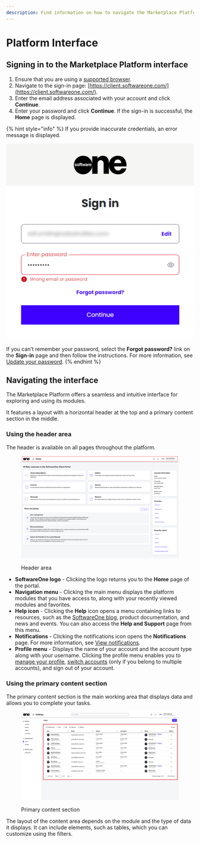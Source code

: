 ```yaml
---
description: Find information on how to navigate the Marketplace Platform.
---
```


# Platform Interface

## Signing in to the Marketplace Platform interface

1. Ensure that you are using a [supported browser](../../help-and-support/frequently-asked-questions/what-browsers-do-you-support.md).
2. Navigate to the sign-in page: [https://client.softwareone.com/](https://client.softwareone.com/).
3. Enter the email address associated with your account and click **Continue**.
4. Enter your password and click **Continue**. If the sign-in is successful, the **Home** page is displayed.

{% hint style="info" %}
If you provide inaccurate credentials, an error message is displayed.&#x20;

![](<../../.gitbook/assets/image (305).png>)

If you can’t remember your password, select the **Forgot password?** link on the **Sign-in** page and then follow the instructions. For more information, see [Update your password](../platform-basics/update-password.md).
{% endhint %}

## Navigating the interface

The Marketplace Platform offers a seamless and intuitive interface for exploring and using its modules.

It features a layout with a horizontal header at the top and a primary content section in the middle.

### Using the header area

The header is available on all pages throughout the platform.

<figure><img src="../../.gitbook/assets/image (297).png" alt=""><figcaption><p>Header area</p></figcaption></figure>

* **SoftwareOne logo** - Clicking the logo returns you to the **Home** page of the portal.
* **Navigation menu** - Clicking the main menu displays the platform modules that you have access to, along with your recently viewed modules and favorites.
* **Help icon** - Clicking the **Help** icon opens a menu containing links to resources, such as the [SoftwareOne blog](https://www.softwareone.com/en/blog/articles), product documentation, and news and events. You can also access the **Help and Support** page from this menu.
* **Notifications** - Clicking the notifications icon opens the **Notifications** page. For more information, see [View notifications](../platform-basics/view-notifications.md).
* **Profile menu** - Displays the name of your account and the account type along with your username. Clicking the profile menu enables you to [manage your profile](../platform-basics/manage-profile.md), [switch accounts](../platform-basics/switch-account.md) (only if you belong to multiple accounts), and sign out of your account.&#x20;

### Using the primary content section

The primary content section is the main working area that displays data and allows you to complete your tasks.&#x20;

<figure><img src="../../.gitbook/assets/image (300).png" alt=""><figcaption><p>Primary content section</p></figcaption></figure>

The layout of the content area depends on the module and the type of data it displays. It can include elements, such as tables, which you can customize using the filters.
